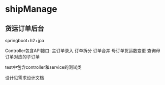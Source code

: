 # shipManage
## 货运订单后台

springboot+h2+jpa

Controller包含API接口:
主订单录入
订单拆分
订单合并
母订单货运数变更
查询母订单对应的子订单

test中包含controller和service的测试类

设计见需求设计文档
